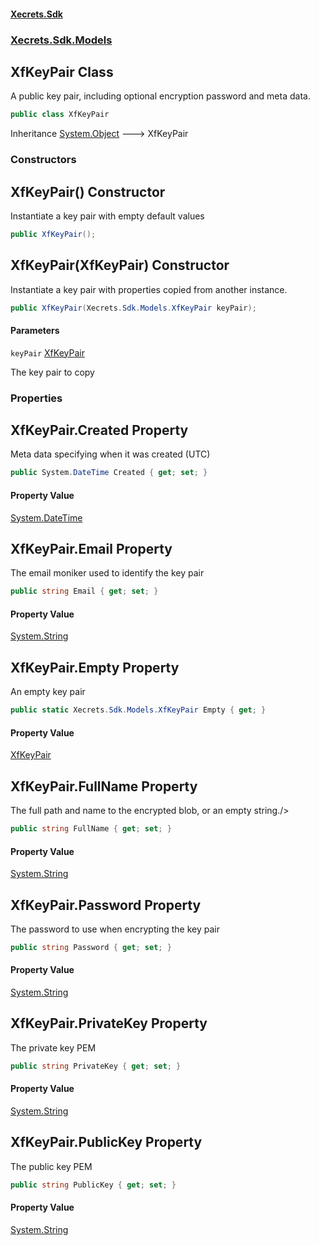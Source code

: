 #### [Xecrets.Sdk](index.md 'index')
### [Xecrets.Sdk.Models](Xecrets.Sdk.Models.md 'Xecrets.Sdk.Models')

## XfKeyPair Class

A public key pair, including optional encryption password and meta data.

```csharp
public class XfKeyPair
```

Inheritance [System.Object](https://docs.microsoft.com/en-us/dotnet/api/System.Object 'System.Object') &#129106; XfKeyPair
### Constructors

<a name='Xecrets.Sdk.Models.XfKeyPair.XfKeyPair()'></a>

## XfKeyPair() Constructor

Instantiate a key pair with empty default values

```csharp
public XfKeyPair();
```

<a name='Xecrets.Sdk.Models.XfKeyPair.XfKeyPair(Xecrets.Sdk.Models.XfKeyPair)'></a>

## XfKeyPair(XfKeyPair) Constructor

Instantiate a key pair with properties copied from another instance.

```csharp
public XfKeyPair(Xecrets.Sdk.Models.XfKeyPair keyPair);
```
#### Parameters

<a name='Xecrets.Sdk.Models.XfKeyPair.XfKeyPair(Xecrets.Sdk.Models.XfKeyPair).keyPair'></a>

`keyPair` [XfKeyPair](Xecrets.Sdk.Models.XfKeyPair.md 'Xecrets.Sdk.Models.XfKeyPair')

The key pair to copy
### Properties

<a name='Xecrets.Sdk.Models.XfKeyPair.Created'></a>

## XfKeyPair.Created Property

Meta data specifying when it was created (UTC)

```csharp
public System.DateTime Created { get; set; }
```

#### Property Value
[System.DateTime](https://docs.microsoft.com/en-us/dotnet/api/System.DateTime 'System.DateTime')

<a name='Xecrets.Sdk.Models.XfKeyPair.Email'></a>

## XfKeyPair.Email Property

The email moniker used to identify the key pair

```csharp
public string Email { get; set; }
```

#### Property Value
[System.String](https://docs.microsoft.com/en-us/dotnet/api/System.String 'System.String')

<a name='Xecrets.Sdk.Models.XfKeyPair.Empty'></a>

## XfKeyPair.Empty Property

An empty key pair

```csharp
public static Xecrets.Sdk.Models.XfKeyPair Empty { get; }
```

#### Property Value
[XfKeyPair](Xecrets.Sdk.Models.XfKeyPair.md 'Xecrets.Sdk.Models.XfKeyPair')

<a name='Xecrets.Sdk.Models.XfKeyPair.FullName'></a>

## XfKeyPair.FullName Property

The full path and name to the encrypted blob, or an empty string./>

```csharp
public string FullName { get; set; }
```

#### Property Value
[System.String](https://docs.microsoft.com/en-us/dotnet/api/System.String 'System.String')

<a name='Xecrets.Sdk.Models.XfKeyPair.Password'></a>

## XfKeyPair.Password Property

The password to use when encrypting the key pair

```csharp
public string Password { get; set; }
```

#### Property Value
[System.String](https://docs.microsoft.com/en-us/dotnet/api/System.String 'System.String')

<a name='Xecrets.Sdk.Models.XfKeyPair.PrivateKey'></a>

## XfKeyPair.PrivateKey Property

The private key PEM

```csharp
public string PrivateKey { get; set; }
```

#### Property Value
[System.String](https://docs.microsoft.com/en-us/dotnet/api/System.String 'System.String')

<a name='Xecrets.Sdk.Models.XfKeyPair.PublicKey'></a>

## XfKeyPair.PublicKey Property

The public key PEM

```csharp
public string PublicKey { get; set; }
```

#### Property Value
[System.String](https://docs.microsoft.com/en-us/dotnet/api/System.String 'System.String')